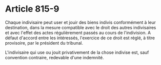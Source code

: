# Article 815-9

Chaque indivisaire peut user et jouir des biens indivis conformément à leur destination, dans la mesure compatible avec le droit des autres indivisaires et avec l'effet des actes régulièrement passés au cours de l'indivision. A défaut d'accord entre les intéressés, l'exercice de ce droit est réglé, à titre provisoire, par le président du tribunal.

L'indivisaire qui use ou jouit privativement de la chose indivise est, sauf convention contraire, redevable d'une indemnité.
